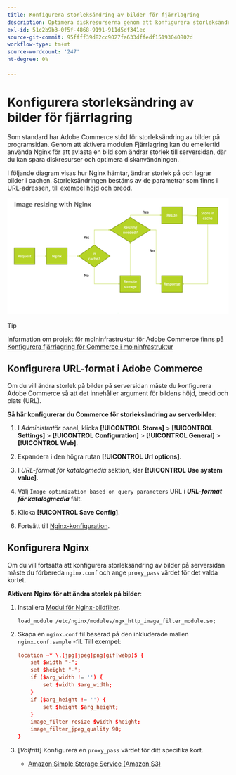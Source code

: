 ```yaml
---
title: Konfigurera storleksändring av bilder för fjärrlagring
description: Optimera diskresurserna genom att konfigurera storleksändring av bilder på serversidan.
exl-id: 51c2b9b3-0f5f-4868-9191-911d5df341ec
source-git-commit: 95ffff39d82cc9027fa633dffedf15193040802d
workflow-type: tm+mt
source-wordcount: '247'
ht-degree: 0%

---
```


# Konfigurera storleksändring av bilder för fjärrlagring

Som standard har Adobe Commerce stöd för storleksändring av bilder på programsidan. Genom att aktivera modulen Fjärrlagring kan du emellertid använda Nginx för att avlasta en bild som ändrar storlek till serversidan, där du kan spara diskresurser och optimera diskanvändningen.

I följande diagram visas hur Nginx hämtar, ändrar storlek på och lagrar bilder i cachen. Storleksändringen bestäms av de parametrar som finns i URL-adressen, till exempel höjd och bredd.

![bildstorlek](../../assets/configuration/remote-storage-nginx-image-resize.png)

>[!TIP]
>
>Information om projekt för molninfrastruktur för Adobe Commerce finns på [Konfigurera fjärrlagring för Commerce i molninfrastruktur](cloud-support.md)

## Konfigurera URL-format i Adobe Commerce

Om du vill ändra storlek på bilder på serversidan måste du konfigurera Adobe Commerce så att det innehåller argument för bildens höjd, bredd och plats (URL).

**Så här konfigurerar du Commerce för storleksändring av serverbilder**:

1. I _Administratör_ panel, klicka **[!UICONTROL Stores]** > **[!UICONTROL Settings]** > **[!UICONTROL Configuration]** > **[!UICONTROL General]** > **[!UICONTROL Web]**.

1. Expandera i den högra rutan **[!UICONTROL Url options]**.

1. I _URL-format för katalogmedia_ sektion, klar **[!UICONTROL Use system value]**.

1. Välj `Image optimization based on query parameters` URL i **_URL-format för katalogmedia_** fält.

1. Klicka **[!UICONTROL Save Config]**.

1. Fortsätt till [Nginx-konfiguration](#configure-nginx).

## Konfigurera Nginx

Om du vill fortsätta att konfigurera storleksändring av bilder på serversidan måste du förbereda `nginx.conf` och ange `proxy_pass` värdet för det valda kortet.

**Aktivera Nginx för att ändra storlek på bilder**:

1. Installera [Modul för Nginx-bildfilter][nginx-module].

   ```shell
   load_module /etc/nginx/modules/ngx_http_image_filter_module.so;
   ```

1. Skapa en `nginx.conf` fil baserad på den inkluderade mallen `nginx.conf.sample` -fil. Till exempel:

   ```conf
   location ~* \.(jpg|jpeg|png|gif|webp)$ {
       set $width "-";
       set $height "-";
       if ($arg_width != '') {
           set $width $arg_width;
       }
       if ($arg_height != '') {
           set $height $arg_height;
       }
       image_filter resize $width $height;
       image_filter_jpeg_quality 90;
   }
   ```

1. [_Valfritt_] Konfigurera en `proxy_pass` värdet för ditt specifika kort.

   - [Amazon Simple Storage Service (Amazon S3)](remote-storage-aws-s3.md)

<!-- link definitions -->

[nginx-module]: https://nginx.org/en/docs/http/ngx_http_image_filter_module.html
